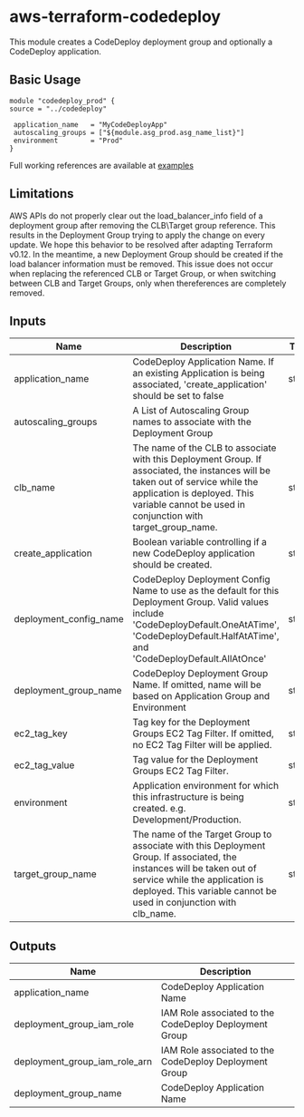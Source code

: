 # aws-terraform-codedeploy

This module creates a CodeDeploy deployment group and optionally a CodeDeploy application.

## Basic Usage

```
module "codedeploy_prod" {
source = "../codedeploy"

 application_name   = "MyCodeDeployApp"
 autoscaling_groups = ["${module.asg_prod.asg_name_list}"]
 environment        = "Prod"
}
```

Full working references are available at [examples](examples)
## Limitations

AWS APIs do not properly clear out the load_balancer_info field of a deployment group after removing the CLB\Target group reference.  This results in the Deployment Group trying to apply the change on every update.  We hope this behavior to be resolved after adapting Terraform v0.12.  In the meantime, a new Deployment Group should be created if the load balancer information must be removed.  This issue does not occur when replacing the referenced CLB or Target Group, or when switching between CLB and Target Groups, only when thereferences are completely removed.

## Inputs

| Name | Description | Type | Default | Required |
|------|-------------|:----:|:-----:|:-----:|
| application\_name | CodeDeploy Application Name.  If an existing Application is being associated, 'create_application' should be set to false | string | n/a | yes |
| autoscaling\_groups | A List of Autoscaling Group names to associate with the Deployment Group | list | `<list>` | no |
| clb\_name | The name of the CLB to associate with this Deployment Group.  If associated, the instances will be taken out of service while the application is deployed.   This variable cannot be used in conjunction with target_group_name. | string | `""` | no |
| create\_application | Boolean variable controlling if a new CodeDeploy application should be created. | string | `"true"` | no |
| deployment\_config\_name | CodeDeploy Deployment Config Name to use as the default for this Deployment Group.  Valid values include 'CodeDeployDefault.OneAtATime', 'CodeDeployDefault.HalfAtATime', and 'CodeDeployDefault.AllAtOnce' | string | `"CodeDeployDefault.OneAtATime"` | no |
| deployment\_group\_name | CodeDeploy Deployment Group Name.  If omitted, name will be based on Application Group and Environment | string | `""` | no |
| ec2\_tag\_key | Tag key for the Deployment Groups EC2 Tag Filter.  If omitted, no EC2 Tag Filter will be applied. | string | `""` | no |
| ec2\_tag\_value | Tag value for the Deployment Groups EC2 Tag Filter. | string | `""` | no |
| environment | Application environment for which this infrastructure is being created. e.g. Development/Production. | string | `"Production"` | no |
| target\_group\_name | The name of the Target Group to associate with this Deployment Group.  If associated, the instances will be taken out of service while the application is deployed.  This variable cannot be used in conjunction with clb_name. | string | `""` | no |

## Outputs

| Name | Description |
|------|-------------|
| application\_name | CodeDeploy Application Name |
| deployment\_group\_iam\_role | IAM Role associated to the CodeDeploy Deployment Group |
| deployment\_group\_iam\_role\_arn | IAM Role associated to the CodeDeploy Deployment Group |
| deployment\_group\_name | CodeDeploy Application Name |

